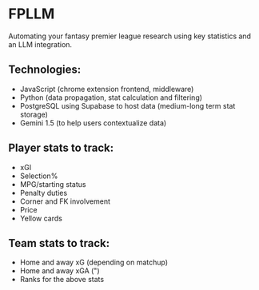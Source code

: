 # FPLLM
Automating your fantasy premier league research using key statistics and an LLM integration. 

## Technologies:
- JavaScript (chrome extension frontend, middleware)
- Python (data propagation, stat calculation and filtering)
- PostgreSQL using Supabase to host data (medium-long term stat storage)
- Gemini 1.5 (to help users contextualize data)

## Player stats to track:
- xGI
- Selection%
- MPG/starting status
- Penalty duties
- Corner and FK involvement
- Price
- Yellow cards


## Team stats to track:
- Home and away xG (depending on matchup)
- Home and away xGA (")
- Ranks for the above stats

